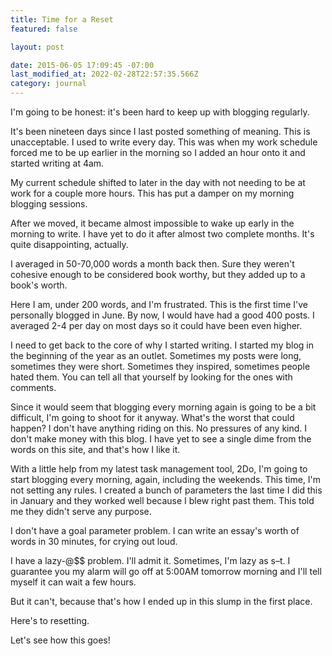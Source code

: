 ```yaml
---
title: Time for a Reset
featured: false

layout: post

date: 2015-06-05 17:09:45 -07:00
last_modified_at: 2022-02-28T22:57:35.566Z
category: journal
---
```


I'm going to be honest: it's been hard to keep up with blogging regularly.

It's been nineteen days since I last posted something of meaning. This is unacceptable. I used to write every day. This was when my work schedule forced me to be up earlier in the morning so I added an hour onto it and started writing at 4am.

My current schedule shifted to later in the day with not needing to be at work for a couple more hours. This has put a damper on my morning blogging sessions.

After we moved, it became almost impossible to wake up early in the morning to write. I have yet to do it after almost two complete months. It's quite disappointing, actually.

I averaged in 50-70,000 words a month back then. Sure they weren't cohesive enough to be considered book worthy, but they added up to a book's worth.

Here I am, under 200 words, and I'm frustrated. This is the first time I've personally blogged in June. By now, I would have had a good 400 posts. I averaged 2-4 per day on most days so it could have been even higher.

I need to get back to the core of why I started writing. I started my blog in the beginning of the year as an outlet. Sometimes my posts were long, sometimes they were short. Sometimes they inspired, sometimes people hated them. You can tell all that yourself by looking for the ones with comments.

Since it would seem that blogging every morning again is going to be a bit difficult, I'm going to shoot for it anyway. What's the worst that could happen? I don't have anything riding on this. No pressures of any kind. I don't make money with this blog. I have yet to see a single dime from the words on this site, and that's how I like it.

With a little help from my latest task management tool, 2Do, I'm going to start blogging every morning, again, including the weekends. This time, I'm not setting any rules. I created a bunch of parameters the last time I did this in January and they worked well because I blew right past them. This told me they didn't serve any purpose.

I don't have a goal parameter problem. I can write an essay's worth of words in 30 minutes, for crying out loud.

I have a lazy-@$$ problem. I'll admit it. Sometimes, I'm lazy as s–t. I guarantee you my alarm will go off at 5:00AM tomorrow morning and I'll tell myself it can wait a few hours.

But it can't, because that's how I ended up in this slump in the first place.

Here's to resetting.

Let's see how this goes!

